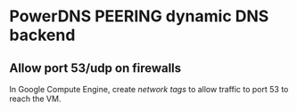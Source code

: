 # PowerDNS PEERING dynamic DNS backend

## Allow port 53/udp on firewalls

In Google Compute Engine, create *network tags* to allow traffic to
port 53 to reach the VM.
